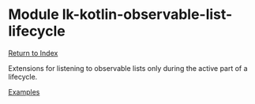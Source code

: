 # Module lk-kotlin-observable-list-lifecycle

[Return to Index](../)

Extensions for listening to observable lists only during the active part of a lifecycle.

[Examples](https://github.com/lightningkite/lk-kotlin/tree/master/lk-kotlin-observable-list-lifecycle/src/test/kotlin/lk/kotlin/observable/list/lifecycle/example)